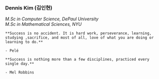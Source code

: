### Dennis Kim (김인현)

_M.Sc in Computer Science, DePaul University \
M.Sc in Mathematical Sciences, NYU_

    **Success is no accident. It is hard work, perseverance, learning, studying ,sacrifice, and most of all, love of what you are doing or learning to do.** 

    - Pelé

    **Success is nothing more than a few disciplines, practiced every single day.**

    - Mel Robbins



<!--
**DKMaCS/DKMaCS** is a ✨ _special_ ✨ repository because its `README.md` (this file) appears on your GitHub profile.

Here are some ideas to get you started:

- 🔭 I’m currently working on ...
- 🌱 I’m currently learning ...
- 👯 I’m looking to collaborate on ...
- 🤔 I’m looking for help with ...
- 💬 Ask me about ...
- 📫 How to reach me: ...
- 😄 Pronouns: ...
- ⚡ Fun fact: ...
-->
